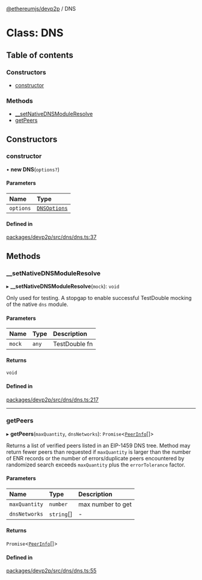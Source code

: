 [@ethereumjs/devp2p](../README.md) / DNS

# Class: DNS

## Table of contents

### Constructors

- [constructor](DNS.md#constructor)

### Methods

- [\_\_setNativeDNSModuleResolve](DNS.md#__setnativednsmoduleresolve)
- [getPeers](DNS.md#getpeers)

## Constructors

### constructor

• **new DNS**(`options?`)

#### Parameters

| Name | Type |
| :------ | :------ |
| `options` | [`DNSOptions`](../README.md#dnsoptions) |

#### Defined in

[packages/devp2p/src/dns/dns.ts:37](https://github.com/ethereumjs/ethereumjs-monorepo/blob/master/packages/devp2p/src/dns/dns.ts#L37)

## Methods

### \_\_setNativeDNSModuleResolve

▸ **__setNativeDNSModuleResolve**(`mock`): `void`

Only used for testing. A stopgap to enable successful
TestDouble mocking of the native `dns` module.

#### Parameters

| Name | Type | Description |
| :------ | :------ | :------ |
| `mock` | `any` | TestDouble fn |

#### Returns

`void`

#### Defined in

[packages/devp2p/src/dns/dns.ts:217](https://github.com/ethereumjs/ethereumjs-monorepo/blob/master/packages/devp2p/src/dns/dns.ts#L217)

___

### getPeers

▸ **getPeers**(`maxQuantity`, `dnsNetworks`): `Promise`<[`PeerInfo`](../interfaces/PeerInfo.md)[]\>

Returns a list of verified peers listed in an EIP-1459 DNS tree. Method may
return fewer peers than requested if `maxQuantity` is larger than the number
of ENR records or the number of errors/duplicate peers encountered by randomized
search exceeds `maxQuantity` plus the `errorTolerance` factor.

#### Parameters

| Name | Type | Description |
| :------ | :------ | :------ |
| `maxQuantity` | `number` | max number to get |
| `dnsNetworks` | `string`[] | - |

#### Returns

`Promise`<[`PeerInfo`](../interfaces/PeerInfo.md)[]\>

#### Defined in

[packages/devp2p/src/dns/dns.ts:55](https://github.com/ethereumjs/ethereumjs-monorepo/blob/master/packages/devp2p/src/dns/dns.ts#L55)
